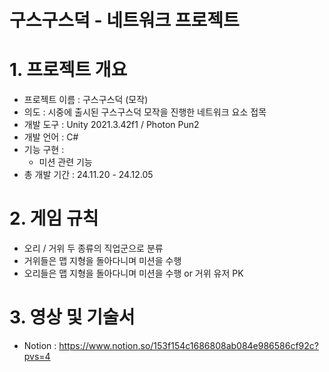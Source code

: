 # 구스구스덕 - 네트워크 프로젝트

# 1. 프로젝트 개요
- 프로젝트 이름 : 구스구스덕 (모작)
- 의도 : 시중에 출시된 구스구스덕 모작을 진행한 네트워크 요소 접목
- 개발 도구 : Unity 2021.3.42f1 / Photon Pun2
- 개발 언어 : C#
- 기능 구현 :
    - 미션 관련 기능
- 총 개발 기간 : 24.11.20 - 24.12.05
 
# 2. 게임 규칙 
- 오리 / 거위 두 종류의 직업군으로 분류
- 거위들은 맵 지형을 돌아다니며 미션을 수행
- 오리들은 맵 지형을 돌아다니며 미션을 수행 or 거위 유저 PK

# 3. 영상 및 기술서
- Notion : https://www.notion.so/153f154c1686808ab084e986586cf92c?pvs=4
